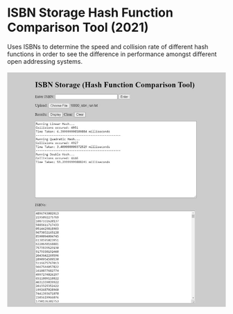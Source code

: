 # ISBN Storage Hash Function Comparison Tool (2021)
Uses ISBNs to determine the speed and collision rate of different hash functions in order to see the difference in performance amongst different open addressing systems.
<br>
<br>
![](Images/isbn_storage.JPG)
